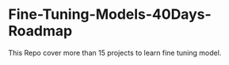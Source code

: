 # Fine-Tuning-Models-40Days-Roadmap
This Repo cover more than 15 projects to learn fine tuning model.
